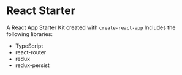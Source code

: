 # React Starter

A React App Starter Kit created with `create-react-app`
Includes the following libraries:

* TypeScript
* react-router
* redux
* redux-persist
